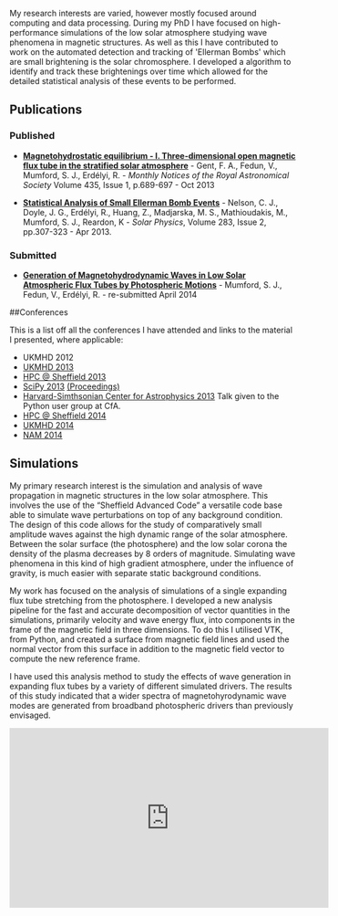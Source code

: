 <!--
.. title: Research
.. slug: research
.. date: 2014/01/27 20:52:50
.. tags:
.. link:
.. description:
.. type: text
-->

My research interests are varied, however mostly focused around computing and
data processing. During my PhD I have focused on high-performance simulations
of the low solar atmosphere studying wave phenomena in magnetic structures.
As well as this I have contributed to work on the automated detection and
tracking of 'Ellerman Bombs' which are small brightening is the solar
chromosphere. I developed a algorithm to identify and track these brightenings
over time which allowed for the detailed statistical analysis of these events
to be performed.

## Publications
<a id='#publications'></a>

### Published
* <a href="http://labs.adsabs.harvard.edu/ui/abs/2013MNRAS.435..689G"
target="_blank"><b>Magnetohydrostatic equilibrium - I. Three-dimensional open
magnetic flux tube in the stratified solar atmosphere</b></a> - Gent, F. A.,
Fedun, V., Mumford, S. J., Erdélyi, R. - *Monthly Notices of the Royal
Astronomical Society* Volume 435, Issue 1, p.689-697 - Oct 2013

* <a href="http://labs.adsabs.harvard.edu/ui/abs/2013SoPh..283..307N"
target="_blank"><b>Statistical Analysis of Small Ellerman Bomb Events</b></a> -
Nelson, C. J., Doyle, J. G., Erdélyi, R., Huang, Z., Madjarska, M.
S., Mathioudakis, M., Mumford, S. J., Reardon, K - *Solar Physics*, Volume 283,
Issue 2, pp.307-323 - Apr 2013.

### Submitted

* <a href="http://labs.adsabs.harvard.edu/adsabs/abs/2013arXiv1305.7415M/"
target="blank_"><b>Generation of Magnetohydrodynamic Waves in Low Solar
 Atmospheric Flux Tubes by Photospheric Motions</b></a> - Mumford, S. J.,
Fedun, V., Erdélyi, R. - re-submitted April 2014

##Conferences
<a id="#conferences"></a>

This is a list off all the conferences I have attended and links to the material
 I presented, where applicable:

* UKMHD 2012
* [UKMHD 2013](http://stuartmumford.co.uk/talks/ukmhd2013-talk.pdf)
* [HPC @ Sheffield 2013](http://stuartmumford.co.uk/talks/hpc2013-talk.pdf)
* [SciPy 2013](https://www.youtube.com/watch?v=bXPPTCkaVu8)
  [(Proceedings)](http://conference.scipy.org/proceedings/scipy2013/mumford.html)
* [Harvard-Simthsonian Center for Astrophysics 2013](http://stuartmumford.co.uk/talks/cfa)
  Talk given to the Python user group at CfA.
* [HPC @ Sheffield 2014](http://stuartmumford.co.uk/talks/hpc2014-poster.pdf)
* [UKMHD 2014](http://stuartmumford.co.uk/talks/ukmhd2014)
* [NAM 2014](http://stuartmumford.co.uk/talks/nam2014)

## Simulations
<a id='simulations'></a>
My primary research interest is the simulation and analysis of wave propagation
in magnetic structures in the low solar atmosphere. This involves the use of
the &ldquo;Sheffield Advanced Code&rdquo; a versatile code base able to simulate
wave perturbations on top of any background condition. The design of this code
allows for the study of comparatively small amplitude waves against the high
dynamic range of the solar atmosphere. Between the solar surface (the
photosphere) and the low solar corona the density of the plasma decreases by 8
orders of magnitude. Simulating wave phenomena in this kind of high gradient
atmosphere, under the influence of gravity, is much easier with separate
static background conditions.

My work has focused on the analysis of simulations of a single expanding flux
tube stretching from the photosphere. I developed a new analysis pipeline for
the fast and accurate decomposition of vector quantities in the simulations,
primarily velocity and wave energy flux, into components in the frame of the
magnetic field in three dimensions. To do this I utilised VTK, from Python, and
created a surface from magnetic field lines and used the normal vector from
this surface in addition to the magnetic field vector to compute the new
reference frame.

I have used this analysis method to study the effects of wave generation in
expanding flux tubes by a variety of different simulated drivers. The results
of this study indicated that a wider spectra of magnetohyrodynamic wave modes
are generated from broadband photospheric drivers than previously envisaged.

<div class="video-container">
<iframe src="http://www.youtube.com/embed/9zc6YTp2db4" frameborder="0" width="560" height="315"></iframe>
</div>
